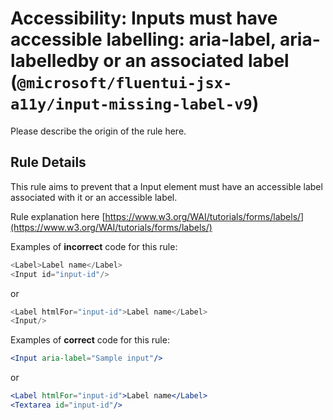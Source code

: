 # Accessibility: Inputs must have accessible labelling: aria-label, aria-labelledby or an associated label (`@microsoft/fluentui-jsx-a11y/input-missing-label-v9`)

<!-- end auto-generated rule header -->

Please describe the origin of the rule here.

## Rule Details

This rule aims to prevent that a Input element must have an accessible label associated with it or an accessible label.

Rule explanation here [https://www.w3.org/WAI/tutorials/forms/labels/](https://www.w3.org/WAI/tutorials/forms/labels/)

Examples of **incorrect** code for this rule:

```js
<Label>Label name</Label>
<Input id="input-id"/>
```

or

```js
<Label htmlFor="input-id">Label name</Label>
<Input/>
```

Examples of **correct** code for this rule:

```jsx
<Input aria-label="Sample input"/>
```

or

```jsx
<Label htmlFor="input-id">Label name</Label>
<Textarea id="input-id"/>
```
